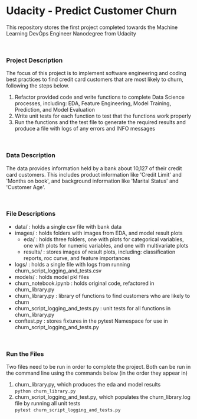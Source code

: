 # Udacity - Predict Customer Churn

This repository stores the first project completed towards the Machine Learning DevOps Engineer Nanodegree from Udacity

<br/>

### Project Description
The focus of this project is to implement software engineering and coding best practices to find credit card customers 
that are most likely to churn, following the steps below. 
1. Refactor provided code and write functions to complete Data Science processes, including: EDA, 
Feature Engineering, Model Training, Prediction, and Model Evaluation
2. Write unit tests for each function to test that the functions work properly
3. Run the functions and the test file to generate the required results 
and produce a file with logs of any errors and INFO messages

<br/>

### Data Description
The data provides information held by a bank about 10,127 of their credit card customers. This includes product information
like 'Credit Limit' and 'Months on book', and background information like 'Marital Status' and 'Customer Age'.

<br/>

### File Descriptions
+ data/ : holds a single csv file with bank data 
+ images/ : holds folders with images from EDA, and model result plots
  + eda/ : holds three folders, one with plots for categorical variables, one with plots for numeric variables,
  and one with multivariate plots
  + results/ : stores images of result plots, including: classification reports, roc curve, and feature importances
+ logs/ : holds a single file with logs from running churn_script_logging_and_tests.csv
+ models/ : holds model pkl files
+ churn_notebook.ipynb : holds original code, refactored in churn_library.py
+ churn_library.py : library of functions to find customers who are likely to churn
+ churn_script_logging_and_tests.py : unit tests for all functions in churn_library.py
+ conftest.py : stores fixtures in the pytest Namespace for use in churn_script_logging_and_tests.py

<br/>

### Run the Files
Two files need to be run in order to complete the project. Both can be run in the command line using the commands below (in the order they appear in)
1. churn_library.py, which produces the eda and model results
<br/> `python churn_library.py`
2. churn_script_logging_and_test.py, which populates the churn_library.log file by running all unit tests 
<br/> `pytest churn_script_logging_and_tests.py`
